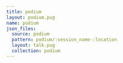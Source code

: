```yaml
---
title: podium
layout: podium.pug
name: podium
json_files:
  source: podium
  pattern: podium/:session_name-:location
  layout: talk.pug
  collection: podium
---
```

